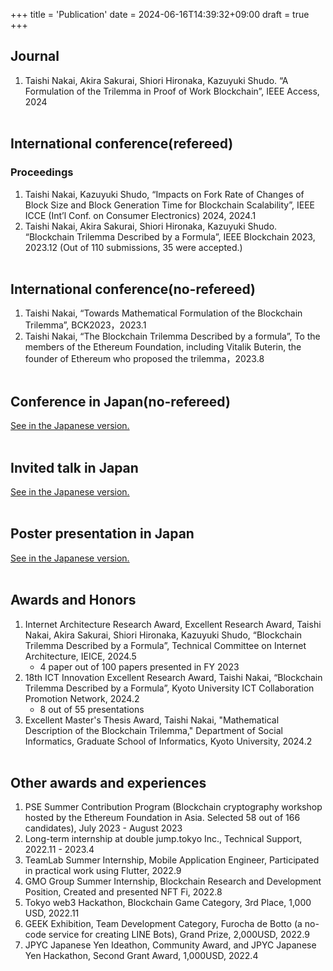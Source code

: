 +++
title = 'Publication'
date = 2024-06-16T14:39:32+09:00
draft = true
+++

## Journal

1. Taishi Nakai, Akira Sakurai, Shiori Hironaka, Kazuyuki Shudo. “A Formulation of the Trilemma in Proof of Work Blockchain”, IEEE Access, 2024
   <br><br>

## International conference(refereed)

### Proceedings

1. Taishi Nakai, Kazuyuki Shudo, “Impacts on Fork Rate of Changes of Block Size and Block Generation Time for Blockchain Scalability”, IEEE ICCE (Int’l Conf. on Consumer Electronics) 2024, 2024.1
2. Taishi Nakai, Akira Sakurai, Shiori Hironaka, Kazuyuki Shudo. “Blockchain Trilemma Described by a Formula”, IEEE Blockchain 2023, 2023.12 (Out of 110 submissions, 35 were accepted.)
   <br><br>

## International conference(no-refereed)

1. Taishi Nakai, “Towards Mathematical Formulation of the Blockchain Trilemma”, BCK2023，2023.1
2. Taishi Nakai, “The Blockchain Trilemma Described by a formula”, To the members of the Ethereum Foundation, including Vitalik Buterin, the founder of Ethereum who proposed the trilemma，2023.8
   <br><br>

## Conference in Japan(no-refereed)

<a href="/ja/publication/">See in the Japanese version.</a>
<br><br>

## Invited talk in Japan

<a href="/ja/publication/">See in the Japanese version.</a>
<br><br>

## Poster presentation in Japan

<a href="/ja/publication/">See in the Japanese version.</a>
<br><br>

## Awards and Honors

1. Internet Architecture Research Award, Excellent Research Award, Taishi Nakai, Akira Sakurai, Shiori Hironaka, Kazuyuki Shudo, “Blockchain Trilemma Described by a Formula”, Technical Committee on Internet Architecture, IEICE, 2024.5
   - 4 paper out of 100 papers presented in FY 2023
2. 18th ICT Innovation Excellent Research Award, Taishi Nakai, “Blockchain Trilemma Described by a Formula”, Kyoto University ICT Collaboration Promotion Network, 2024.2
   - 8 out of 55 presentations
3. Excellent Master's Thesis Award, Taishi Nakai, "Mathematical Description of the Blockchain Trilemma," Department of Social Informatics, Graduate School of Informatics, Kyoto University, 2024.2
   <br><br>

## Other awards and experiences

1. PSE Summer Contribution Program (Blockchain cryptography workshop hosted by the Ethereum Foundation in Asia. Selected 58 out of 166 candidates), July 2023 - August 2023
2. Long-term internship at double jump.tokyo Inc., Technical Support, 2022.11 - 2023.4
3. TeamLab Summer Internship, Mobile Application Engineer, Participated in practical work using Flutter, 2022.9
4. GMO Group Summer Internship, Blockchain Research and Development Position, Created and presented NFT Fi, 2022.8
5. Tokyo web3 Hackathon, Blockchain Game Category, 3rd Place, 1,000 USD, 2022.11
6. GEEK Exhibition, Team Development Category, Furocha de Botto (a no-code service for creating LINE Bots), Grand Prize, 2,000USD, 2022.9
7. JPYC Japanese Yen Ideathon, Community Award, and JPYC Japanese Yen Hackathon, Second Grant Award, 1,000USD, 2022.4
